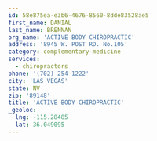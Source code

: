 ```yaml
---
id: 58e875ea-e3b6-4676-8560-8dde83528ae5
first_name: DANIAL
last_name: BRENNAN
org_name: 'ACTIVE BODY CHIROPRACTIC'
address: '8945 W. POST RD. No.105'
category: complementary-medicine
services:
  - chiropractors
phone: '(702) 254-1222'
city: 'LAS VEGAS'
state: NV
zip: '89148'
title: 'ACTIVE BODY CHIROPRACTIC'
_geoloc:
  lng: -115.28485
  lat: 36.049095
---
```

